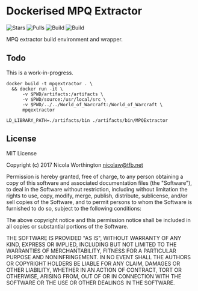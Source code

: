 # Dockerised MPQ Extractor

![Stars](https://img.shields.io/docker/stars/nicolaw/trinitycore.svg) ![Pulls](https://img.shields.io/docker/pulls/nicolaw/trinitycore.svg) ![Build](https://img.shields.io/docker/automated/nicolaw/trinitycore.svg) ![Build](https://img.shields.io/docker/build/nicolaw/trinitycore.svg)

MPQ extractor build environment and wrapper.


## Todo

This is a work-in-progress.

    docker build -t mpqextractor . \
      && docker run -it \
          -v $PWD/artifacts:/artifacts \
          -v $PWD/source:/usr/local/src \
          -v $PWD/../../World_of_Warcraft:/World_of_Warcraft \
          mpqextractor
    
    LD_LIBRARY_PATH=./artifacts/bin ./artifacts/bin/MPQExtractor


## License

MIT License

Copyright (c) 2017 Nicola Worthington <nicolaw@tfb.net>

Permission is hereby granted, free of charge, to any person obtaining a copy
of this software and associated documentation files (the "Software"), to deal
in the Software without restriction, including without limitation the rights
to use, copy, modify, merge, publish, distribute, sublicense, and/or sell
copies of the Software, and to permit persons to whom the Software is
furnished to do so, subject to the following conditions:

The above copyright notice and this permission notice shall be included in all
copies or substantial portions of the Software.

THE SOFTWARE IS PROVIDED "AS IS", WITHOUT WARRANTY OF ANY KIND, EXPRESS OR
IMPLIED, INCLUDING BUT NOT LIMITED TO THE WARRANTIES OF MERCHANTABILITY,
FITNESS FOR A PARTICULAR PURPOSE AND NONINFRINGEMENT. IN NO EVENT SHALL THE
AUTHORS OR COPYRIGHT HOLDERS BE LIABLE FOR ANY CLAIM, DAMAGES OR OTHER
LIABILITY, WHETHER IN AN ACTION OF CONTRACT, TORT OR OTHERWISE, ARISING FROM,
OUT OF OR IN CONNECTION WITH THE SOFTWARE OR THE USE OR OTHER DEALINGS IN THE
SOFTWARE.

